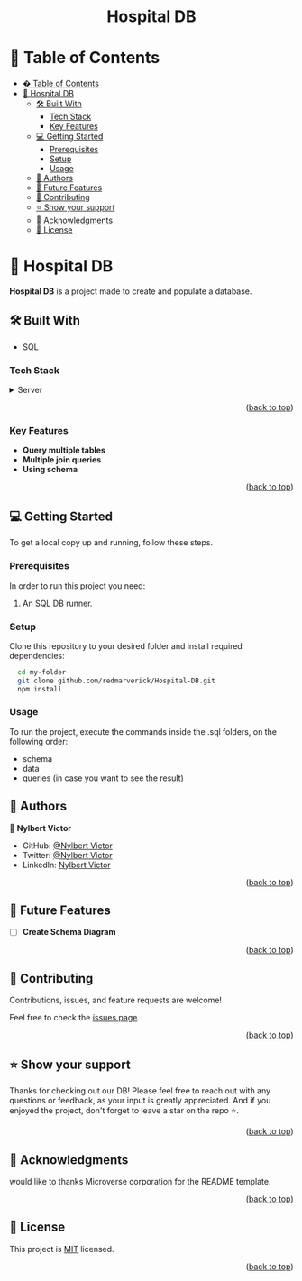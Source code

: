 <a name="readme-top"></a>
<div align="center">
  <h1><b>Hospital DB</b></h1>
</div>

<!-- TABLE OF CONTENTS -->

# 📗 Table of Contents

- [� Table of Contents](#-table-of-contents)
- [📖 Hospital DB ](#-animals-db-)
  - [🛠 Built With ](#-built-with-)
    - [Tech Stack ](#tech-stack-)
    - [Key Features ](#key-features-)
  - [💻 Getting Started ](#-getting-started-)
    - [Prerequisites](#prerequisites)
    - [Setup](#setup)
    - [Usage](#usage)
  - [👥 Authors ](#-authors-)
  - [🔭 Future Features ](#-future-features-)
  - [🤝 Contributing ](#-contributing-)
  - [⭐️ Show your support ](#️-show-your-support-)
  - [🙏 Acknowledgments ](#-acknowledgments-)
  - [📝 License ](#-license-)

<!-- PROJECT DESCRIPTION -->

# 📖 Hospital DB <a name="about-project"></a>

**Hospital DB** is a project made to create and populate a database.

## 🛠 Built With <a name="built-with"></a>

- SQL

### Tech Stack <a name="tech-stack"></a>

<details>
  <summary>Server</summary>
  <ul>
    <li><a href="https://en.wikipedia.org/wiki/SQL">SQL</a></li>
  </ul>
</details>

<p align="right">(<a href="#readme-top">back to top</a>)</p>


### Key Features <a name="key-features"></a>

- **Query multiple tables**
- **Multiple join queries**
- **Using schema**

<p align="right">(<a href="#readme-top">back to top</a>)</p>

## 💻 Getting Started <a name="getting-started"></a>

To get a local copy up and running, follow these steps.

### Prerequisites

In order to run this project you need:

1. An SQL DB runner.

### Setup

Clone this repository to your desired folder and install required dependencies:

```sh
  cd my-folder
  git clone github.com/redmarverick/Hospital-DB.git
  npm install

```

### Usage

To run the project, execute the commands inside the .sql folders, on the following order:
- schema
- data
- queries (in case you want to see the result)


<!-- AUTHORS -->

## 👥 Authors <a name="authors"></a>

👤 **Nylbert Victor**

- GitHub: [@Nylbert Victor](https://github.com/redmarverick)
- Twitter: [@Nylbert Victor](https://twitter.com/MarverickRed)
- LinkedIn: [Nylbert Victor](https://www.linkedin.com/in/nylbert-victor-397951120/)


<p align="right">(<a href="#readme-top">back to top</a>)</p>

<!-- FUTURE FEATURES -->

## 🔭 Future Features <a name="future-features"></a>

- [ ] **Create Schema Diagram**

<p align="right">(<a href="#readme-top">back to top</a>)</p>

<!-- CONTRIBUTING -->

## 🤝 Contributing <a name="contributing"></a>

Contributions, issues, and feature requests are welcome!

Feel free to check the [issues page](https://github.com/redmarverick/Hospital-DB/issues).

<p align="right">(<a href="#readme-top">back to top</a>)</p>

<!-- SUPPORT -->

## ⭐️ Show your support <a name="support"></a>

Thanks for checking out our DB! Please feel free to reach out with any questions or feedback, as your input is greatly appreciated. And if you enjoyed the project, don't forget to leave a star on the repo ⭐️.

<p align="right">(<a href="#readme-top">back to top</a>)</p>

<!-- ACKNOWLEDGEMENTS -->

## 🙏 Acknowledgments <a name="acknowledgements"></a>

would like to thanks Microverse corporation for the README template.<p align="right">(<a href="#readme-top">back to top</a>)</p>

<!-- FAQ (optional) -->

<!-- LICENSE -->

## 📝 License <a name="license"></a>

This project is [MIT](./LICENSE) licensed.

<p align="right">(<a href="#readme-top">back to top</a>)</p>
